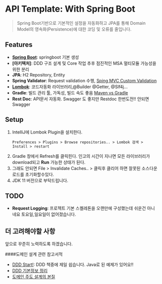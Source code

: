 # API Template: With Spring Boot

> Spring Boot기반으로 기본적인 설정을 자동화하고 JPA를 통해 Domain Model의 영속화(Persistence)에 대한 코딩 및 오류를 줄입니다.

## Features
- **[Spring Boot](https://start.spring.io/)**: springboot 기본 생성
- **[아키텍처]**: DDD 구조 설계 및 Core 작업 추후 점진적인 MSA 멀티모듈 가능성을위한 분리 
- **JPA**: H2 Repository, Entity
- **Spring Validator**: Request validation 수행, [Sping MVC Custom Validation](https://www.baeldung.com/spring-mvc-custom-validator)
- **[Lombok](https://projectlombok.org/features/all)**: 코드자동화 라이브러리,@Builder @Getter, @Slf4j...
- **Gradle**: 빌드 관리 툴, 가독성, 빌드 속도 좋음 [Maven vs Gradle](https://bkim.tistory.com/13)
- **Rest Doc**: API문서 자동화. Swagger 도 좋지만 Restdoc 한번도전!! 안되면 Swagger

## Setup
1. IntelliJ에 Lombok Plugin을 설치한다.
    ```
    Preferences > Plugins > Browse repositories.. > Lombok 검색 > Install > restart
    ```
2. Gradle 창에서 Refresh를 클릭힌다. 인고의 시간이 지나면 모든 라이브러리가 download되고 **Run** 가능한 상태가 된다.
3. 그래도 안되면 File > Invalidate Caches.. > 클릭후 클리어 하면 잘못된 소스다운로드를 초기화할수있다.
4. JDK 11 버전으로 부탁드립니다.
## TODO
- **Request Logging**: 프로젝트 기본 스켈레톤을 오랜만에 구성했는데 쉬운건 아니네요 토요일,일요일이 없어졌습니다.

## 더 고려해야할 사항
앞으로 꾸준히 노력하도록 하겠습니다.

####도메인 설계 관련 참고서적
- [DDD Start!](http://www.aladin.co.kr/shop/wproduct.aspx?ItemId=84000742): DDD 책중에 제일 쉽습니다. Java로 된 예제가 있어요!!
- [DDD 기본정보 정리](https://nesoy.github.io/articles/2018-08/DDD-Architecture)
- [도메인 주도 설계의 본질](https://www.slideshare.net/baejjae93/ss-27536729)
